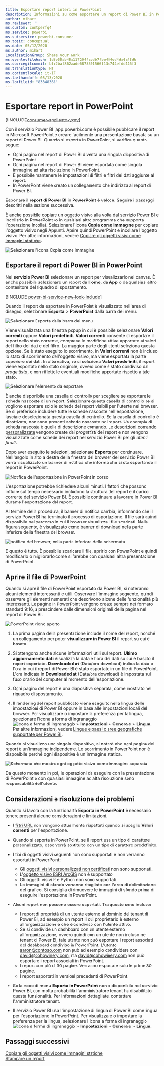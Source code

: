 ```yaml
---
title: Esportare report interi in PowerPoint
description: Informazioni su come esportare un report di Power BI in PowerPoint.
author: mihart
ms.reviewer: ''
ms.custom: contperfq4
ms.service: powerbi
ms.subservice: powerbi-consumer
ms.topic: conceptual
ms.date: 05/12/2020
ms.author: mihart
LocalizationGroup: Share your work
ms.openlocfilehash: 1dbb35ab45a1172044cedb7fbe484ed4da6c43db
ms.sourcegitcommit: bfc2baf862aade6873501566f13c744efdd146f3
ms.translationtype: HT
ms.contentlocale: it-IT
ms.lasthandoff: 05/13/2020
ms.locfileid: "83348368"
---
```

# <a name="export-reports-to-powerpoint"></a>Esportare report in PowerPoint

[!INCLUDE[consumer-appliesto-yyny](../includes/consumer-appliesto-yyny.md)]


Con il servizio Power BI (app.powerbi.com) è possibile pubblicare il report in Microsoft PowerPoint e creare facilmente una presentazione basata su un report di Power BI. Quando si esporta in PowerPoint, si verifica quanto segue:

* Ogni pagina nel report di Power BI diventa una singola diapositiva di PowerPoint.
* Ogni pagina nel report di Power BI viene esportata come singola immagine ad alta risoluzione in PowerPoint.
* È possibile mantenere le impostazioni di filtri e filtri dei dati aggiunte al report.
* In PowerPoint viene creato un collegamento che indirizza al report di Power BI.

Esportare il **report di Power BI** in **PowerPoint** è veloce. Seguire i passaggi descritti nella sezione successiva.

È anche possibile copiare un oggetto visivo alla volta dal servizio Power BI e incollarlo in PowerPoint (o in qualsiasi altro programma che supporta l'operazione Incolla). Selezionare l'icona **Copia come immagine** per copiare l'oggetto visivo negli Appunti. Aprire quindi PowerPoint e incollare l'oggetto visivo. Per altre informazioni, vedere [Copiare gli oggetti visivi come immagini statiche](../power-bi-visualization-copy-paste.md).

![Selezionare l'icona Copia come immagine](media/end-user-powerpoint/power-bi-copy.png)

## <a name="export-your-power-bi-report-to-powerpoint"></a>Esportare il report di Power BI in PowerPoint
Nel **servizio Power BI** selezionare un report per visualizzarlo nel canvas. È anche possibile selezionare un report da **Home**, da **App** o da qualsiasi altro contenitore del riquadro di spostamento.

[!INCLUDE [power-bi-service-new-look-include](../includes/power-bi-service-new-look-include.md)]

Quando il report da esportare in PowerPoint è visualizzato nell'area di disegno, selezionare **Esporta** > **PowerPoint** dalla barra dei menu.

![Selezionare Esporta dalla barra dei menu](media/end-user-powerpoint/power-bi-export.png)

Viene visualizzata una finestra popup in cui è possibile selezionare **Valori correnti** oppure **Valori predefiniti**. **Valori correnti** consente di esportare il report nello stato corrente, comprese le modifiche attive apportate ai valori del filtro dei dati e del filtro.  La maggior parte degli utenti seleziona questa opzione. Se è stato eseguito lo scorrimento, in **Valori correnti** non è incluso lo stato di scorrimento dell'oggetto visivo, ma viene esportata la parte superiore dei dati. In alternativa, se si seleziona **Valori predefiniti**, il report viene esportato nello stato originale, ovvero come è stato condiviso dal *progettista*, e non riflette le eventuali modifiche apportate rispetto a tale stato.

![Selezionare l'elemento da esportare](media/end-user-powerpoint/power-bi-current-values.png)
 
È anche disponibile una casella di controllo per scegliere se esportare le schede nascoste di un report. Selezionare questa casella di controllo se si vogliono esportare solo le schede dei report visibili per l'utente nel browser. Se si preferisce includere tutte le schede nascoste nell'esportazione, lasciare deselezionata questa casella di controllo. Se la casella di controllo è disattivata, non sono presenti schede nascoste nel report. Un esempio di scheda nascosta è quella di descrizione comando. Le [descrizioni comando personalizzate](../create-reports/desktop-tooltips.md) vengono create dai *progettisti* dei report e non vengono visualizzate come schede dei report nel servizio Power BI per gli *utenti finali*. 

Dopo aver eseguito le selezioni, selezionare **Esporta** per continuare. Nell'angolo in alto a destra della finestra del browser del servizio Power BI verrà visualizzato un banner di notifica che informa che si sta esportando il report in PowerPoint. 



![Notifica dell'esportazione in PowerPoint in corso](media/end-user-powerpoint/power-bi-export-progress.png)

L'esportazione potrebbe richiedere alcuni minuti. I fattori che possono influire sul tempo necessario includono la struttura del report e il carico corrente del servizio Power BI. È possibile continuare a lavorare in Power BI durante l'esportazione del report.

Al termine della procedura, il banner di notifica cambia, informando che il servizio Power BI ha terminato il processo di esportazione. Il file sarà quindi disponibile nel percorso in cui il browser visualizza i file scaricati. Nella figura seguente, è visualizzato come banner di download nella parte inferiore della finestra del browser.

![notifica del browser, nella parte inferiore della schermata](media/end-user-powerpoint/power-bi-browsers.png)

E questo è tutto. È possibile scaricare il file, aprirlo con PowerPoint e quindi modificarlo o migliorarlo come si farebbe con qualsiasi altra presentazione di PowerPoint.

## <a name="open-the-powerpoint-file"></a>Aprire il file di PowerPoint
Quando si apre il file di PowerPoint esportato da Power BI, si noteranno alcuni elementi interessanti e utili. Osservare l'immagine seguente, quindi osservare gli elementi numerati che descrivono alcune delle funzionalità più interessanti. Le pagine in PowerPoint vengono create sempre nel formato standard 9:16, a prescindere dalle dimensioni originali della pagina nel report di Power BI.

![PowerPoint viene aperto](media/end-user-powerpoint/power-bi-powerpoint-numbered.png)

1. La prima pagina della presentazione include il nome del report, nonché un collegamento per poter **visualizzare in Power BI** il report su cui è basata.
2. Si ottengono anche alcune informazioni utili sul report. **Ultimo aggiornamento dati** Visualizza la data e l'ora dei dati su cui è basato il report esportato. **Downloaded at** (Data/ora download) indica la data e l'ora in cui il report di Power BI è stato esportato in un file di PowerPoint. L'ora indicata in **Downloaded at** (Data/ora download) è impostata sul fuso orario del computer al momento dell'esportazione.


3. Ogni pagina del report è una diapositiva separata, come mostrato nel riquadro di spostamento. 
4. Il rendering del report pubblicato viene eseguito nella lingua delle impostazioni di Power BI oppure in base alle impostazioni locali del browser. Per visualizzare o impostare la preferenza per la lingua, selezionare l'icona a forma di ingranaggio ![Icona a forma di ingranaggio](media/end-user-powerpoint/power-bi-settings-icon.png) > **Impostazioni** > **Generale** > **Lingua**. Per altre informazioni, vedere [Lingue e paesi o aree geografiche supportate per Power BI](../fundamentals/supported-languages-countries-regions.md).


Quando si visualizza una singola diapositiva, si noterà che ogni pagina del report è un'immagine indipendente. Lo scorrimento in PowerPoint non è disponibile perché ogni diapositiva è un'immagine statica.

![Schermata che mostra ogni oggetto visivo come immagine separata](media/end-user-powerpoint/power-bi-images.png)

Da questo momento in poi, le operazioni da eseguire con la presentazione di PowerPoint o con qualsiasi immagine ad alta risoluzione sono responsabilità dell'utente.

## <a name="considerations-and-troubleshooting"></a>Considerazioni e risoluzione dei problemi
Quando si lavora con la funzionalità **Esporta in PowerPoint** è necessario tenere presenti alcune considerazioni e limitazioni.
 

* I [filtri URL](../service-url-filters.md) non vengono attualmente rispettati quando si sceglie **Valori correnti** per l'esportazione.

* Quando si esporta in PowerPoint, se il report usa un tipo di carattere personalizzato, esso verrà sostituito con un tipo di carattere predefinito.

* I tipi di oggetti visivi seguenti non sono supportati e non verranno esportati in PowerPoint:
   - Gli [oggetti visivi personalizzati non certificati](../developer/power-bi-custom-visuals-certified.md) non sono supportati. 
   - L'[oggetto visivo ESRI ArcGIS](../visuals/power-bi-visualizations-arcgis.md) non è supportato
   - Gli oggetti visivi R e Python non sono supportati.
   - Le immagini di sfondo verranno ritagliate con l'area di delimitazione del grafico. Si consiglia di rimuovere le immagini di sfondo prima di eseguire l'esportazione in PowerPoint.

* Alcuni report non possono essere esportati. Tra queste sono incluse:
    - I report di proprietà di un utente esterno al dominio del tenant di Power BI, ad esempio un report il cui proprietario è esterno all'organizzazione e che è condiviso con l'utente attivo.
    - Se si condivide un dashboard con un utente esterno all'organizzazione, ovvero quindi con un utente non incluso nel tenant di Power BI, tale utente non può esportare i report associati del dashboard condiviso in PowerPoint. L'utente aaron@contoso.com non può ad esempio condividere con david@cohowinery.com, ma david@cohowinery.com non può esportare i report associati in PowerPoint.
    - I report con più di 30 pagine. Verranno esportate solo le prime 30 pagine.
    - I report esportati in versioni precedenti di PowerPoint.

* Se la voce di menu **Esporta in PowerPoint** non è disponibile nel servizio Power BI, con molta probabilità l'amministratore tenant ha disabilitato questa funzionalità. Per informazioni dettagliate, contattare l'amministratore tenant.
* Il servizio Power BI usa l'impostazione di lingua di Power BI come lingua per l'esportazione in PowerPoint. Per visualizzare o impostare la preferenza per la lingua, selezionare l'icona a forma di ingranaggio ![Icona a forma di ingranaggio](media/end-user-powerpoint/power-bi-settings-icon.png) > **Impostazioni** > **Generale** > **Lingua**.



## <a name="next-steps"></a>Passaggi successivi
[Copiare gli oggetti visivi come immagini statiche](../power-bi-visualization-copy-paste.md)    
[Stampare un report](end-user-print.md)
